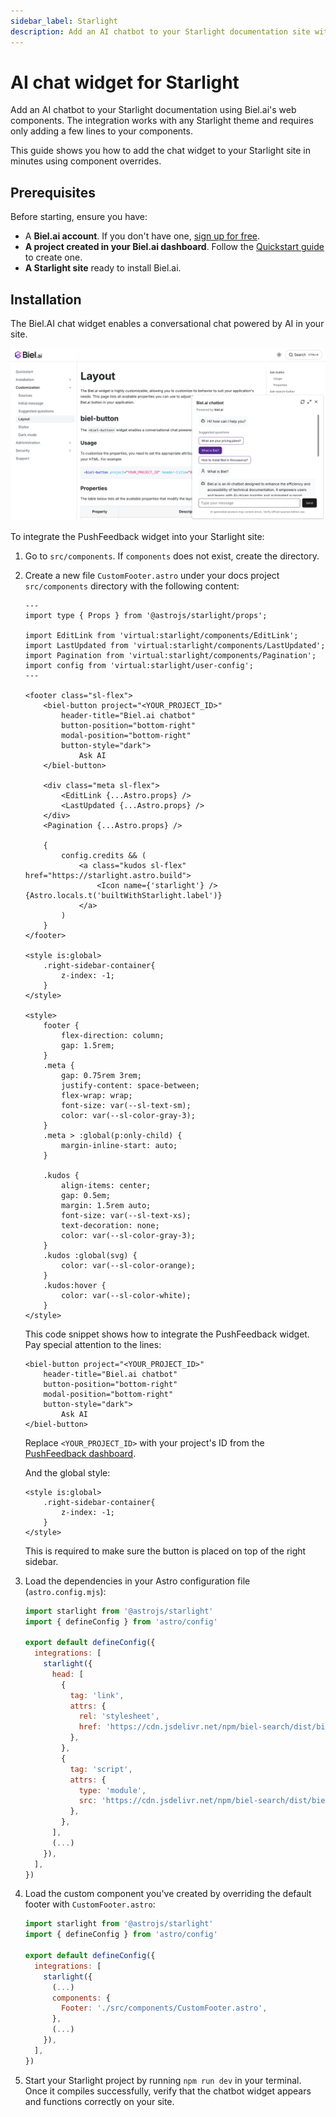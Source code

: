 ```yaml
---
sidebar_label: Starlight
description: Add an AI chatbot to your Starlight documentation site with this step-by-step guide.
---
```


# AI chat widget for Starlight

Add an AI chatbot to your Starlight documentation using Biel.ai's web components. The integration works with any Starlight theme and requires only adding a few lines to your components.

This guide shows you how to add the chat widget to your Starlight site in minutes using component overrides.

## Prerequisites

Before starting, ensure you have:
- A **Biel.ai account**. If you don't have one, [sign up for free](https://app.biel.ai/accounts/signup/).
- **A project created in your Biel.ai dashboard**. Follow the [Quickstart guide](../quickstart.md) to create one.
- **A Starlight site** ready to install Biel.ai.  

## Installation

The Biel.AI chat widget enables a conversational chat powered by AI in your site.

![Chatbot widget for docs](./images/biel-widget-docs.png)

To integrate the PushFeedback widget into your Starlight site:

1. Go to `src/components`. If `components` does not exist, create the directory.
1. Create a new file `CustomFooter.astro` under your docs project `src/components` directory with the following content:

    ```astro
    ---
    import type { Props } from '@astrojs/starlight/props';

    import EditLink from 'virtual:starlight/components/EditLink';
    import LastUpdated from 'virtual:starlight/components/LastUpdated';
    import Pagination from 'virtual:starlight/components/Pagination';
    import config from 'virtual:starlight/user-config';
    ---

    <footer class="sl-flex">
        <biel-button project="<YOUR_PROJECT_ID>" 
            header-title="Biel.ai chatbot"
            button-position="bottom-right"
            modal-position="bottom-right"
            button-style="dark">
                Ask AI
        </biel-button>

        <div class="meta sl-flex">
            <EditLink {...Astro.props} />
            <LastUpdated {...Astro.props} />
        </div>
        <Pagination {...Astro.props} />

        {
            config.credits && (
                <a class="kudos sl-flex" href="https://starlight.astro.build">
                    <Icon name={'starlight'} /> {Astro.locals.t('builtWithStarlight.label')}
                </a>
            )
        }
    </footer>

    <style is:global>
        .right-sidebar-container{
            z-index: -1;
        } 
    </style>

    <style>
        footer {
            flex-direction: column;
            gap: 1.5rem;
        }
        .meta {
            gap: 0.75rem 3rem;
            justify-content: space-between;
            flex-wrap: wrap;
            font-size: var(--sl-text-sm);
            color: var(--sl-color-gray-3);
        }
        .meta > :global(p:only-child) {
            margin-inline-start: auto;
        }

        .kudos {
            align-items: center;
            gap: 0.5em;
            margin: 1.5rem auto;
            font-size: var(--sl-text-xs);
            text-decoration: none;
            color: var(--sl-color-gray-3);
        }
        .kudos :global(svg) {
            color: var(--sl-color-orange);
        }
        .kudos:hover {
            color: var(--sl-color-white);
        }
    </style>
    ```
    
    This code snippet shows how to integrate the PushFeedback widget. Pay special attention to the lines:

    ```astro
    <biel-button project="<YOUR_PROJECT_ID>" 
        header-title="Biel.ai chatbot"
        button-position="bottom-right"
        modal-position="bottom-right"
        button-style="dark">
            Ask AI
    </biel-button>
    ```

    Replace `<YOUR_PROJECT_ID>` with your project's ID from the [PushFeedback dashboard](../quickstart.md#2-create-a-project).

    And the global style:

    ```astro
    <style is:global>
        .right-sidebar-container{
            z-index: -1;
        } 
    </style>
    ```

    This is required to make sure the button is placed on top of the right sidebar.
    
1. Load the dependencies in your Astro configuration file (`astro.config.mjs`):

    ```js
    import starlight from '@astrojs/starlight'
    import { defineConfig } from 'astro/config'

    export default defineConfig({
      integrations: [
        starlight({
          head: [
            {
              tag: 'link',
              attrs: {
                rel: 'stylesheet',
                href: 'https://cdn.jsdelivr.net/npm/biel-search/dist/biel-search/biel-search.css',
              },
            },
            {
              tag: 'script',
              attrs: {
                type: 'module',
                src: 'https://cdn.jsdelivr.net/npm/biel-search/dist/biel-search/biel-search.esm.js',
              },
            },
          ],
          (...)
        }),
      ],
    })
    ```

1. Load the custom component you've created by overriding the default footer with `CustomFooter.astro`:

    ```js
    import starlight from '@astrojs/starlight'
    import { defineConfig } from 'astro/config'

    export default defineConfig({
      integrations: [
        starlight({
          (...)
          components: {
            Footer: './src/components/CustomFooter.astro',
          },
          (...)
        }),
      ],
    })
    ```

1. Start your Starlight project by running `npm run dev` in your terminal. Once it compiles successfully, verify that the chatbot widget appears and functions correctly on your site.